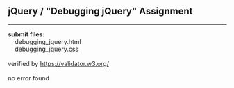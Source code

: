 ## jQuery / "Debugging jQuery" Assignment

------

**submit files:**<br />
&nbsp;&nbsp;&nbsp;&nbsp;debugging_jquery.html<br />
&nbsp;&nbsp;&nbsp;&nbsp;debugging_jquery.css<br />
<br />
verified by https://validator.w3.org/<br />
<br />
no error found<br />

